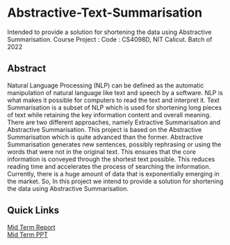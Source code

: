 # Abstractive-Text-Summarisation
 Intended to provide a solution for shortening the data using Abstractive Summarisation.
 Course Project : Code : CS4098D, NIT Calicut. Batch of 2022

## Abstract
Natural Language Processing (NLP) can be defined as the automatic manipulation of
natural language like text and speech by a software. NLP is what makes it possible for
computers to read the text and interpret it. Text Summarisation is a subset of NLP
which is used for shortening long pieces of text while retaining the key information
content and overall meaning. There are two different approaches, namely Extractive
Summarisation and Abstractive Summarisation. This project is based on the Abstractive
Summarisation which is quite advanced than the former. Abstractive Summarisation
generates new sentences, possibly rephrasing or using the words that were not in the
original text. This ensures that the core information is conveyed through the shortest
text possible. This reduces reading time and accelerates the process of searching the
information. Currently, there is a huge amount of data that is exponentially emerging in
the market. So, In this project we intend to provide a solution for shortening the data
using Abstractive Summarisation.

## Quick Links

[Mid Term Report](https://github.com/vasanthkumar18/Abstractive-Text-Summarisation/blob/main/Mid%20Term%20Report/Report.pdf)</br>
[Mid Term PPT](https://github.com/vasanthkumar18/Abstractive-Text-Summarisation/blob/main/Mid%20Term%20Report/Slides.pdf)
